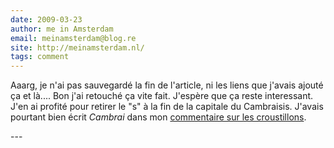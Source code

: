 ```yaml
---
date: 2009-03-23
author: me in Amsterdam
email: meinamsterdam@blog.re
site: http://meinamsterdam.nl/
tags: comment
---
```


<p>
Aaarg, je n'ai pas sauvegardé la fin de l'article, ni les liens que j'avais ajouté ça et là.... Bon j'ai retouché ça vite fait. J'espère que ça reste interessant. J'en ai profité pour retirer le "s" à la fin de la capitale du Cambraisis. J'avais pourtant bien écrit <em>Cambrai</em> dans mon <a href="/les-oliebollen-ou-croustillons">commentaire sur les croustillons</a>.
</p>
---